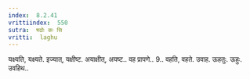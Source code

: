```yaml
---
index:  8.2.41
vrittiindex:  550
sutra:  षढोः कः सि
vritti:  laghu 
---
```


यक्ष्यति, यक्ष्यते. इज्यात्, यक्षीष्ट. अयाक्षीत्, अयष्ट.. वह प्रापणे.. 9.. वहति, वहते. उवाह. ऊहतुः. ऊहुः. उवहिथ..

